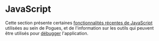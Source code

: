 # JavaScript

Cette section présente certaines [fonctionnalités récentes de JavaScript](syntax.md) utilisées au sein de Pogues, et de l'information sur les outils qui peuvent être utilisés pour [débugger](./debugging.md) l'application.